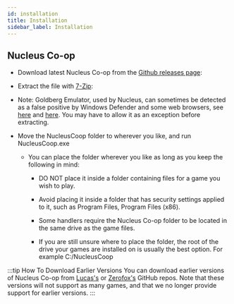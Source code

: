 ```yaml
---
id: installation 
title: Installation 
sidebar_label: Installation
---
```

## Nucleus Co-op

* Download latest Nucleus Co-op from the [Github releases page](https://github.com/ZeroFox5866/nucleuscoop/releases):

* Extract the file with [7-Zip](https://www.7-zip.org/):

* Note: Goldberg Emulator, used by Nucleus, can sometimes be detected as a false positive by Windows Defender and some web browsers, see [here](https://www.reddit.com/r/nucleuscoop/comments/g2k8j7/is_there_any_viruses/fnmfhbp/) and [here](https://gitlab.com/Mr_Goldberg/goldberg_emulator/-/issues/118). You may have to allow it as an exception before extracting.

* Move the NucleusCoop folder to wherever you like, and run NucleusCoop.exe

  * You can place the folder wherever you like as long as you keep the following in mind:

    * DO NOT place it inside a folder containing files for a game you wish to play.

    * Avoid placing it inside a folder that has security settings applied to it, such as Program Files, Program Files (x86).

    * Some handlers require the Nucleus Co-op folder to be located in the same drive as the game files.

    * If you are still unsure where to place the folder, the root of the drive your games are installed on is usually the best option. For example C:/NucleusCoop

:::tip How To Download Earlier Versions 
You can download earlier versions of Nucleus Co-op from [Lucas's](https://github.com/lucasassislar/nucleuscoop)
or [Zerofox's](https://github.com/ZeroFox5866/nucleuscoop/releases) GitHub repos. Note that these versions will not
support as many games, and that we no longer provide support for earlier versions.
:::
